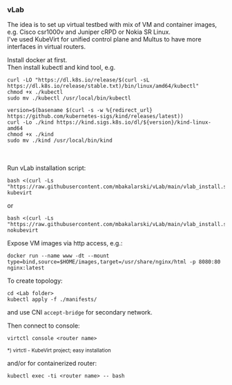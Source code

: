 ### vLab
The idea is to set up virtual testbed with mix of VM and container images,<br>
e.g. Cisco csr1000v and Juniper cRPD or Nokia SR Linux.<br>
I've used KubeVirt for unified control plane and Multus to have more interfaces in virtual routers.<br>

Install docker at first.<br>
Then install kubectl and kind tool, e.g.
```
curl -LO "https://dl.k8s.io/release/$(curl -sL https://dl.k8s.io/release/stable.txt)/bin/linux/amd64/kubectl"
chmod +x ./kubectl
sudo mv ./kubectl /usr/local/bin/kubectl
```
```
version=$(basename $(curl -s -w %{redirect_url} https://github.com/kubernetes-sigs/kind/releases/latest))
curl -Lo ./kind https://kind.sigs.k8s.io/dl/${version}/kind-linux-amd64
chmod +x ./kind
sudo mv ./kind /usr/local/bin/kind
```
<br><br>
Run vLab installation script:
```
bash <(curl -Ls "https://raw.githubusercontent.com/mbakalarski/vLab/main/vlab_install.sh") kubevirt
```
or
```
bash <(curl -Ls "https://raw.githubusercontent.com/mbakalarski/vLab/main/vlab_install.sh") nokubevirt
```
Expose VM images via http access, e.g.:
```
docker run --name www -dt --mount type=bind,source=$HOME/images,target=/usr/share/nginx/html -p 8080:80 nginx:latest
```


To create topology:
```
cd <Lab folder>
kubectl apply -f ./manifests/
```

and use CNI ```accept-bridge``` for secondary network.


Then connect to console:
```
virtctl console <router name>
```
<small>*) virtctl - KubeVirt project; easy installation</small>

and/or for containerized router:
```
kubectl exec -ti <router name> -- bash
```
